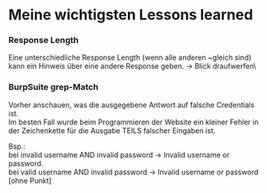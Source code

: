 # Meine wichtigsten Lessons learned

### Response Length

Eine unterschiedliche Response Length (wenn alle anderen ~gleich sind) kann ein Hinweis über eine andere Response geben.
-> Blick draufwerfen\

### BurpSuite grep-Match

Vorher anschauen, was die ausgegebene Antwort auf falsche Credentials ist.\
Im besten Fall wurde beim Programmieren der Website ein kleiner Fehler in der Zeichenkette für die Ausgabe TEILS falscher Eingaben ist.

Bsp.:\
bei invalid username AND invalid password -> Invalid username or password.\
bei valid username AND invalid password -> Invalid username or password [ohne Punkt]